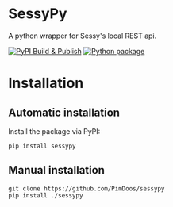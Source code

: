 # SessyPy
A python wrapper for Sessy's local REST api.

[![PyPI Build & Publish](https://github.com/PimDoos/sessypy/actions/workflows/python-publish.yml/badge.svg)](https://github.com/PimDoos/sessypy/actions/workflows/python-publish.yml)
[![Python package](https://github.com/PimDoos/sessypy/actions/workflows/python-package.yml/badge.svg)](https://github.com/PimDoos/sessypy/actions/workflows/python-package.yml)

Installation
============

Automatic installation
----------------------
Install the package via PyPI:
```
pip install sessypy
```

Manual installation
-------------------
```
git clone https://github.com/PimDoos/sessypy
pip install ./sessypy
```
